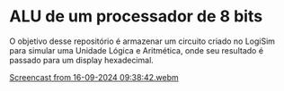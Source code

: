 # ALU de um processador de 8 bits
O objetivo desse repositório é armazenar um circuito criado no LogiSim para simular uma Unidade Lógica e Aritmética, onde seu resultado é passado para um display hexadecimal.


[Screencast from 16-09-2024 09:38:42.webm](https://github.com/user-attachments/assets/a95330bd-faa3-4947-8002-995aa344d965)
